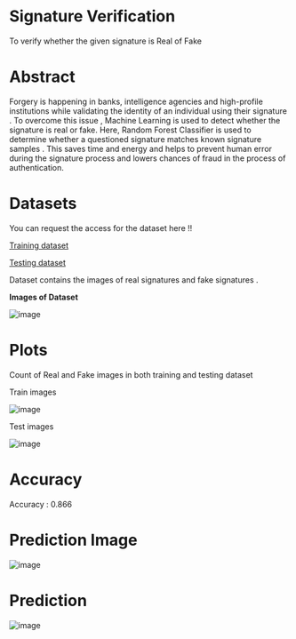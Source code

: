 # Signature Verification
To verify whether the given signature is Real of Fake

# Abstract

Forgery is happening in banks, intelligence agencies and high-profile institutions while validating the identity of an individual using their signature . To overcome this issue , Machine Learning is used to detect whether the signature is real or fake. Here, Random Forest Classifier is used to determine whether a questioned signature matches known signature samples . This saves time and energy and helps to prevent human error during the signature process and lowers chances of fraud in the process of authentication.

# Datasets
You can request the access for the dataset here !!

[Training dataset](https://drive.google.com/drive/folders/1QUBvkgazkalx9F5xYb2XHUlI_954v33R?usp=share_link)

[Testing dataset](https://drive.google.com/drive/folders/1qnkzQqboZjjALxzZby4OuP2JkUK_tGCP?usp=share_link)

Dataset contains the images of real signatures and fake signatures . 

**Images of Dataset**

![image](https://user-images.githubusercontent.com/86719672/210163548-6b3c7a20-86a9-4787-b495-9e5d84e65eb6.png)


# Plots 

Count of Real and Fake images in both training and testing dataset

Train images 

![image](https://user-images.githubusercontent.com/86719672/210163484-2612df24-843d-4901-b9f4-c5581dae749d.png)

Test images

![image](https://user-images.githubusercontent.com/86719672/210163509-ea5c4903-7c01-4721-bc36-bd8fd6e82fe8.png)

# Accuracy

Accuracy : 0.866

# Prediction Image

![image](https://user-images.githubusercontent.com/86719672/210163463-9b4c67eb-f853-4fa3-85bf-bfe6c18e7109.png)

# Prediction

![image](https://user-images.githubusercontent.com/86719672/210163502-d346c555-64c8-46c7-a4d1-e6d8882c8ad1.png)


